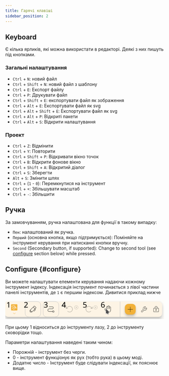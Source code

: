 ```yaml
---
title: Гарячі клавіші
sidebar_position: 2
---
```


## Keyboard

Є кілька ярликів, які можна використати в редакторі.
Деякі з них пишуть під кнопками.

### Загальні налаштування

- `Ctrl` + `N`: новий файл
- `Ctrl` + `Shift` + `N`: новий файл з шаблону
- `Ctrl` + `E`: Експорт файлу
- `Ctrl` + `P`: Друкувати файл
- `Ctrl` + `Shift` + `E`: експортувати файл як зображення
- `Ctrl` + `Alt` + `E`: Експортувати файл як svg
- `Ctrl` + `Alt` + `Shift` + `E`: Експортувати файл як svg
- `Ctrl` + `Alt` + `P`: Відкриті пакети
- `Ctrl` + `Alt` + `S`: Відкрити налаштування

### Проект

- `Ctrl` + `Z`: Відмінити
- `Ctrl` + `Y`: Повторити
- `Ctrl` + `Shift` + `P`: Відкривати вікно точок
- `Ctrl` + `B`: Відкрити фонове вікно
- `Ctrl` + `Shift` + `A`: Відкритий діалог
- `Ctrl` + `S`: Зберегти
- `Alt` + `S`: Змінити шлях
- `Ctrl` + (`1` - `0`): Перемкнутися на інструмент
- `Ctrl` + `+`: Збільшувати масштаб
- `Ctrl` + `-`: Збільшити

## Ручка

За замовчуванням, ручка налаштована для функції в такому випадку:

- `Пен`: налаштований як ручка.
- `Перший` (основна кнопка, якщо підтримується): Поміняйте на інструмент керування при натисканні кнопки вручну.
- `Second` (Secondary button, if supported): Change to second tool (see [configure](#configure) section below)  while pressed.

## Configure {#configure}

Ви можете налаштувати елементи керування надаючи кожному інструмент індексу. Індексація інструмент починається з лівої частини панелі інструментів, де `1` є першим індексом. Дивитися приклад нижче

![кількість інструментів нумера](toolbar_numbered.png)

При цьому 1 відноситься до інструменту лазу, 2 до інструменту сковорідки тощо.

Параметри налаштування наведені таким чином:

- Порожній - інструмент без черги.
- 0 - інструмент функціонує як рух (тобто рука) в цьому моді.
- Додатнє число - Інструмент буде слідувати індексації, як пояснює вище.
